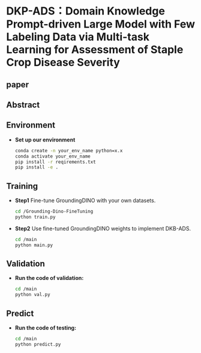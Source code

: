 # DKP-ADS：Domain Knowledge Prompt-driven Large Model with Few Labeling Data via Multi-task Learning for Assessment of Staple Crop Disease Severity

## paper

## Abstract

## Environment

- **Set up our environment**

  ```bash
  conda create -n your_env_name python=x.x
  conda activate your_env_name
  pip install -r reqirements.txt
  pip install -e .
  ```

## Training

- **Step1** Fine-tune GroundingDINO with your own datasets.

  ```bash
  cd /Grounding-Dino-FineTuning
  python train.py
  ```

- **Step2** Use fine-tuned GroundingDINO weights to implement DKB-ADS.

  ```bash
  cd /main
  python main.py
  ```

## Validation

- **Run the code of validation:**

  ```bash
  cd /main
  python val.py
  ```

## Predict

- **Run the code of testing:**

  ```bash
  cd /main
  python predict.py
  ```
